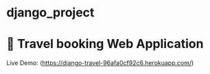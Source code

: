 ﻿# django_project
# 📘 Travel booking Web Application

Live Demo: (https://django-travel-96afa0cf92c6.herokuapp.com/)
